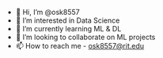 - 👋 Hi, I’m @osk8557
- 👀 I’m interested in Data Science
- 🌱 I’m currently learning ML & DL
- 💞️ I’m looking to collaborate on ML projects
- 📫 How to reach me - osk8557@rit.edu

<!---
osk8557/osk8557 is a ✨ special ✨ repository because its `README.md` (this file) appears on your GitHub profile.
You can click the Preview link to take a look at your changes.
--->
